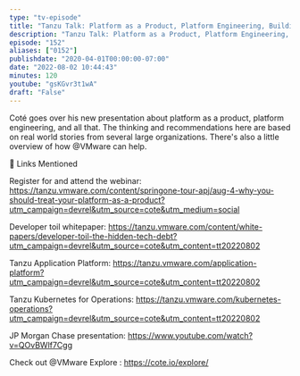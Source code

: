 ```yaml
---
type: "tv-episode"
title: "Tanzu Talk: Platform as a Product, Platform Engineering, Building a Platform Strategy for Kubernetes"
description: "Tanzu Talk: Platform as a Product, Platform Engineering, Building a Platform Strategy for Kubernetes"
episode: "152"
aliases: ["0152"]
publishdate: "2020-04-01T00:00:00-07:00"
date: "2022-08-02 10:44:43"
minutes: 120
youtube: "gsKGvr3t1wA"
draft: "False"
---
```


Coté goes over his new presentation about platform as a product, platform engineering, and all that. The thinking and recommendations here are based on real world stories from several large organizations. There's also a little overview of how @VMware can help. 

💾 Links Mentioned

Register for and attend the webinar: https://tanzu.vmware.com/content/springone-tour-apj/aug-4-why-you-should-treat-your-platform-as-a-product?utm_campaign=devrel&utm_source=cote&utm_medium=social

Developer toil whitepaper: https://tanzu.vmware.com/content/white-papers/developer-toil-the-hidden-tech-debt?utm_campaign=devrel&utm_source=cote&utm_content=tt20220802

Tanzu Application Platform: https://tanzu.vmware.com/application-platform?utm_campaign=devrel&utm_source=cote&utm_content=tt20220802

Tanzu Kubernetes for Operations: https://tanzu.vmware.com/kubernetes-operations?utm_campaign=devrel&utm_source=cote&utm_content=tt20220802

JP Morgan Chase presentation: https://www.youtube.com/watch?v=QOvBWlf7Cgg

Check out @VMware Explore : https://cote.io/explore/